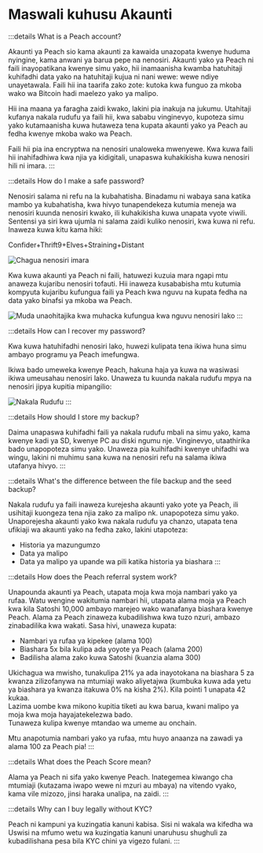 # Maswali kuhusu Akaunti

:::details What is a Peach account?

Akaunti ya Peach sio kama akaunti za kawaida unazopata kwenye huduma nyingine, kama anwani ya barua pepe na nenosiri. Akaunti yako ya Peach ni faili inayopatikana kwenye simu yako, hii inamaanisha kwamba hatuhitaji kuhifadhi data yako na hatuhitaji kujua ni nani wewe: wewe ndiye unayetawala. Faili hii ina taarifa zako zote: kutoka kwa funguo za mkoba wako wa Bitcoin hadi maelezo yako ya malipo.

Hii ina maana ya faragha zaidi kwako, lakini pia inakuja na jukumu. Utahitaji kufanya nakala rudufu ya faili hii, kwa sababu vinginevyo, kupoteza simu yako kutamaanisha kuwa hutaweza tena kupata akaunti yako ya Peach au fedha kwenye mkoba wako wa Peach.

Faili hii pia ina encryptwa na nenosiri unaloweka mwenyewe. Kwa kuwa faili hii inahifadhiwa kwa njia ya kidigitali, unapaswa kuhakikisha kuwa nenosiri hili ni imara.
:::

:::details How do I make a safe password?

Nenosiri salama ni refu na la kubahatisha. Binadamu ni wabaya sana katika mambo ya kubahatisha, kwa hivyo tunapendekeza kutumia meneja wa nenosiri kuunda nenosiri kwako, ili kuhakikisha kuwa unapata vyote viwili. Sentensi ya siri kwa ujumla ni salama zaidi kuliko nenosiri, kwa kuwa ni refu. Inaweza kuwa kitu kama hiki:

Confider+Thrift9+Elves+Straining+Distant

![Chagua nenosiri imara](/img/faq/account/StrongPassword.png)

Kwa kuwa akaunti ya Peach ni faili, hatuwezi kuzuia mara ngapi mtu anaweza kujaribu nenosiri tofauti. Hii inaweza kusababisha mtu kutumia kompyuta kujaribu kufungua faili ya Peach kwa nguvu na kupata fedha na data yako binafsi ya mkoba wa Peach.

![Muda unaohitajika kwa muhacka kufungua kwa nguvu nenosiri lako](/img/faq/account/PWBruteForce.png)
:::

:::details How can I recover my password?

Kwa kuwa hatuhifadhi nenosiri lako, huwezi kulipata tena ikiwa huna simu ambayo programu ya Peach imefungwa.

Ikiwa bado umeweka kwenye Peach, hakuna haja ya kuwa na wasiwasi ikiwa umeusahau nenosiri lako. Unaweza tu kuunda nakala rudufu mpya na nenosiri jipya kupitia mipangilio:

![Nakala Rudufu](/img/faq/account/backups.png)
:::

:::details How should I store my backup?

Daima unapaswa kuhifadhi faili ya nakala rudufu mbali na simu yako, kama kwenye kadi ya SD, kwenye PC au diski ngumu nje. Vinginevyo, utaathirika bado unapopoteza simu yako. Unaweza pia kuihifadhi kwenye uhifadhi wa wingu, lakini ni muhimu sana kuwa na nenosiri refu na salama ikiwa utafanya hivyo.
:::

:::details What's the difference between the file backup and the seed backup?

Nakala rudufu ya faili inaweza kurejesha akaunti yako yote ya Peach, ili usihitaji kuongeza tena njia zako za malipo nk. unapopoteza simu yako. Unaporejesha akaunti yako kwa nakala rudufu ya chanzo, utapata tena ufikiaji wa akaunti yako na fedha zako, lakini utapoteza:

- Historia ya mazungumzo
- Data ya malipo
- Data ya malipo ya upande wa pili katika historia ya biashara
  :::

:::details How does the Peach referral system work?

Unapounda akaunti ya Peach, utapata moja kwa moja nambari yako ya rufaa. Watu wengine wakitumia nambari hii, utapata alama moja ya Peach kwa kila Satoshi 10,000 ambayo marejeo wako wanafanya biashara kwenye Peach. Alama za Peach zinaweza kubadilishwa kwa tuzo nzuri, ambazo zinabadilika kwa wakati. Sasa hivi, unaweza kupata:

- Nambari ya rufaa ya kipekee (alama 100)
- Biashara 5x bila kulipa ada yoyote ya Peach (alama 200)
- Badilisha alama zako kuwa Satoshi (kuanzia alama 300)

Ukichagua wa mwisho, tunakulipa 21% ya ada inayotokana na biashara 5 za kwanza zilizofanywa na mtumiaji wako aliyetajwa (kumbuka kuwa ada yetu ya biashara ya kwanza itakuwa 0% na kisha 2%). Kila pointi 1 unapata 42 kukaa.  
Lazima uombe kwa mikono kupitia tiketi au kwa barua, kwani malipo ya moja kwa moja hayajatekelezwa bado.  
Tunaweza kulipa kwenye mtandao wa umeme au onchain. 

Mtu anapotumia nambari yako ya rufaa, mtu huyo anaanza na zawadi ya alama 100 za Peach pia!
:::

:::details What does the Peach Score mean?

Alama ya Peach ni sifa yako kwenye Peach. Inategemea kiwango cha mtumiaji (kutazama iwapo wewe ni mzuri au mbaya) na vitendo vyako, kama vile mizozo, jinsi haraka unalipa, na zaidi.
:::

:::details Why can I buy legally without KYC?

Peach ni kampuni ya kuzingatia kanuni kabisa. Sisi ni wakala wa kifedha wa Uswisi na mfumo wetu wa kuzingatia kanuni unaruhusu shughuli za kubadilishana pesa bila KYC chini ya vigezo fulani.
:::

